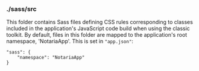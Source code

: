 ### ./sass/src

This folder contains Sass files defining CSS rules corresponding to classes
included in the application's JavaScript code build when using the classic toolkit.
By default, files in this folder are mapped to the application's root namespace, 'NotariaApp'.
This is set in `"app.json"`:

    "sass": {
        "namespace": "NotariaApp"
    }